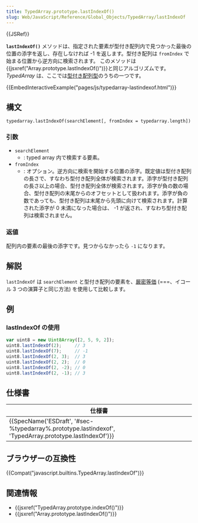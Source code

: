 ```yaml
---
title: TypedArray.prototype.lastIndexOf()
slug: Web/JavaScript/Reference/Global_Objects/TypedArray/lastIndexOf
---
```


{{JSRef}}

**`lastIndexOf()`** メソッドは、指定された要素が型付き配列内で見つかった最後の位置の添字を返し、存在しなければ -1 を返します。型付き配列は `fromIndex` で始まる位置から逆方向に検索されます。 このメソッドは {{jsxref("Array.prototype.lastIndexOf()")}}と同じアルゴリズムです。 _TypedArray_ は、ここでは[型付き配列型](/ja/docs/Web/JavaScript/Reference/Global_Objects/TypedArray#TypedArray_objects)のうちの一つです。

{{EmbedInteractiveExample("pages/js/typedarray-lastindexof.html")}}

## 構文

```
typedarray.lastIndexOf(searchElement[, fromIndex = typedarray.length])
```

### 引数

- `searchElement`
  - : typed array 内で検索する要素。
- `fromIndex`
  - : オプション。逆方向に検索を開始する位置の添字。既定値は型付き配列の長さで、すなわち型付き配列全体が検索されます。添字が型付き配列の長さ以上の場合、型付き配列全体が検索されます。添字が負の数の場合、型付き配列の末尾からのオフセットとして扱われます。添字が負の数であっても、型付き配列は末尾から先頭に向けて検索されます。計算された添字が 0 未満になった場合は、 -1 が返され、すなわち型付き配列は検索されません。

### 返値

配列内の要素の最後の添字です。見つからなかったら `-1` になります。

## 解説

`lastIndexOf` は `searchElement` と型付き配列の要素を、[厳密等価](/ja/docs/Web/JavaScript/Reference/Operators/Comparison_Operators#Using_the_Equality_Operators) (===、イコール 3 つの演算子と同じ方法) を使用して比較します。

## 例

### lastIndexOf の使用

```js
var uint8 = new Uint8Array([2, 5, 9, 2]);
uint8.lastIndexOf(2);     // 3
uint8.lastIndexOf(7);     // -1
uint8.lastIndexOf(2, 3);  // 3
uint8.lastIndexOf(2, 2);  // 0
uint8.lastIndexOf(2, -2); // 0
uint8.lastIndexOf(2, -1); // 3
```

## 仕様書

| 仕様書                                                                                                                                   |
| ---------------------------------------------------------------------------------------------------------------------------------------- |
| {{SpecName('ESDraft', '#sec-%typedarray%.prototype.lastindexof', 'TypedArray.prototype.lastIndexOf')}} |

## ブラウザーの互換性

{{Compat("javascript.builtins.TypedArray.lastIndexOf")}}

## 関連情報

- {{jsxref("TypedArray.prototype.indexOf()")}}
- {{jsxref("Array.prototype.lastIndexOf()")}}
